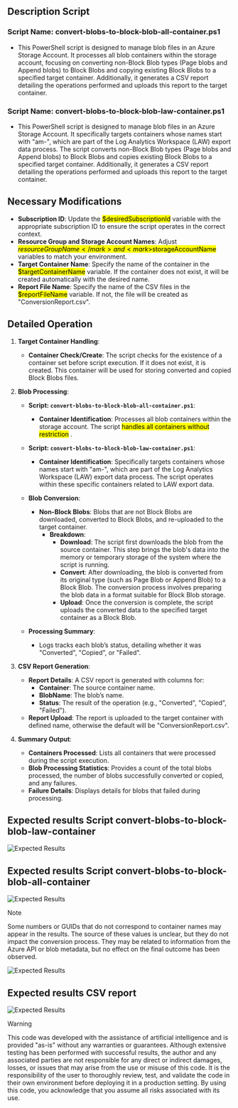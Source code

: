 ## Description Script

### Script Name: convert-blobs-to-block-blob-all-container.ps1

- This PowerShell script is designed to manage blob files in an Azure Storage Account. It processes all blob containers within the storage account, focusing on converting non-Block Blob types (Page blobs and Append blobs) to Block Blobs and copying existing Block Blobs to a specified target container. Additionally, it generates a CSV report detailing the operations performed and uploads this report to the target container.

### Script Name: convert-blobs-to-block-blob-law-container.ps1

- This PowerShell script is designed to manage blob files in an Azure Storage Account. It specifically targets containers whose names start with "am-", which are part of the Log Analytics Workspace (LAW) export data process. The script converts non-Block Blob types (Page blobs and Append blobs) to Block Blobs and copies existing Block Blobs to a specified target container. Additionally, it generates a CSV report detailing the operations performed and uploads this report to the target container.

## Necessary Modifications

- **Subscription ID**: Update the <mark>$desiredSubscriptionId</mark> variable with the appropriate subscription ID to ensure the script operates in the correct context. <br>
- **Resource Group and Storage Account Names**: Adjust <mark>$resourceGroupName</mark> and <mark>$storageAccountName</mark> variables to match your environment. <br>
- **Target Container Name**: Specify the name of the container in the <mark>$targetContainerName</mark> variable. If the container does not exist, it will be created automatically with the desired name. <br>
- **Report File Name**: Specify the name of the CSV files in the <mark>$reportFileName</mark> variable. If not, the file will be created as "ConversionReport.csv".

## Detailed Operation

1. **Target Container Handling**: <br>
   - **Container Check/Create**: The script checks for the existence of a container set before script execution. If it does not exist, it is created. This container will be used for storing converted and copied Block Blobs files.<br>

2. **Blob Processing**: <br>
   - **Script: `convert-blobs-to-block-blob-all-container.ps1`**: <br>
     - **Container Identification**: Processes all blob containers within the storage account. The script <mark>handles all containers without restriction</mark> . <br>

   - **Script: `convert-blobs-to-block-blob-law-container.ps1`**: <br>
     - **Container Identification**: Specifically targets containers whose names start with "am-", which are part of the Log Analytics Workspace (LAW) export data process. The script operates within these specific containers related to LAW export data. <br>

   - **Blob Conversion**: <br>
     - **Non-Block Blobs**: Blobs that are not Block Blobs are downloaded, converted to Block Blobs, and re-uploaded to the target container. <br>
        - **Breakdown**: <br>
            - **Download**: The script first downloads the blob from the source container. This step brings the blob's data into the memory or temporary storage of the system where the script is running. <br>
            - **Convert**: After downloading, the blob is converted from its original type (such as Page Blob or Append Blob) to a Block Blob. The conversion process involves preparing the blob data in a format suitable for Block Blob storage. <br>
            - **Upload**: Once the conversion is complete, the script uploads the converted data to the specified target container as a Block Blob. <br>

   - **Processing Summary**: <br>
     - Logs tracks each blob’s status, detailing whether it was "Converted", "Copied", or "Failed". <br>

3. **CSV Report Generation**: <br>
   - **Report Details**: A CSV report is generated with columns for: <br>
     - **Container**: The source container name. <br>
     - **BlobName**: The blob’s name. <br>
     - **Status**: The result of the operation (e.g., "Converted", "Copied", "Failed"). <br>
   - **Report Upload**: The report is uploaded to the target container with defined name, otherwise the default will be "ConversionReport.csv". <br>

4. **Summary Output**:
   - **Containers Processed**: Lists all containers that were processed during the script execution. <br>
   - **Blob Processing Statistics**: Provides a count of the total blobs processed, the number of blobs successfully converted or copied, and any failures. <br>
   - **Failure Details**: Displays details for blobs that failed during processing. <br>

## Expected results Script convert-blobs-to-block-blob-law-container

![Expected Results](https://github.com/user-attachments/assets/73bf0771-8dd5-45d7-b00f-fc7a9ecbcf94)

## Expected results Script convert-blobs-to-block-blob-all-container

![Expected Results](https://github.com/user-attachments/assets/8b88330c-8784-4f3a-90a8-ee3d30616c84)

> [!NOTE]
> Some numbers or GUIDs that do not correspond to container names may appear in the results. The source of these values is unclear, but they do not impact the conversion process. They may be related to information from the Azure API or blob metadata, but no effect on the final outcome has been observed.

![Expected Results](https://github.com/user-attachments/assets/a67d1932-4b5a-4d9e-8c9b-e0ddac2567b7)

## Expected results CSV report
![Expected Results](https://github.com/user-attachments/assets/3252456c-4d50-41ac-b203-b1b731e0c5d2)

> [!WARNING]
> This code was developed with the assistance of artificial intelligence and is provided "as-is" without any warranties or guarantees. Although extensive testing has been performed with successful results, the author and any associated parties are not responsible for any direct or indirect damages, losses, or issues that may arise from the use or misuse of this code. It is the responsibility of the user to thoroughly review, test, and validate the code in their own environment before deploying it in a production setting. By using this code, you acknowledge that you assume all risks associated with its use.
